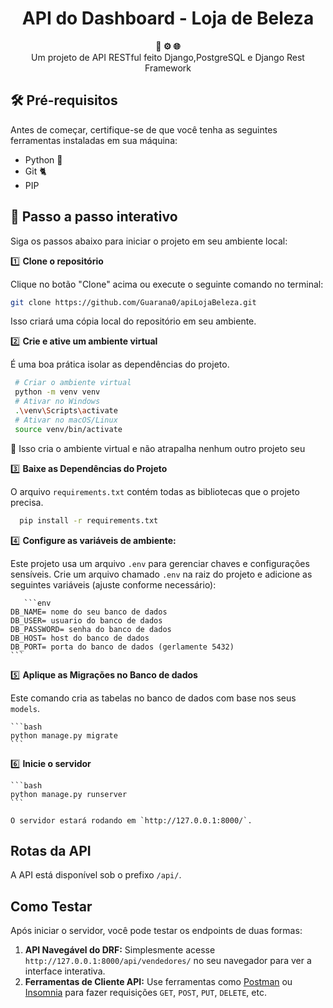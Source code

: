 <h1 align="center">API do Dashboard - Loja de Beleza</h1>

<div align="center">
  <strong>🐳 ⚙️ 🌐</strong>
</div>
<div align="center">
  Um projeto de API RESTful feito Django,PostgreSQL e Django Rest Framework
</div>

## 🛠️ Pré-requisitos

Antes de começar, certifique-se de que você tenha as seguintes ferramentas instaladas em sua máquina:

- Python 🐍
- Git 🐈
- PIP 

## 🚀 Passo a passo interativo

Siga os passos abaixo para iniciar o projeto em seu ambiente local:

1️⃣ **Clone o repositório**

   Clique no botão "Clone" acima ou execute o seguinte comando no terminal:

   ```bash
   git clone https://github.com/Guarana0/apiLojaBeleza.git
   ```

   Isso criará uma cópia local do repositório em seu ambiente.

2️⃣ **Crie e ative um ambiente virtual**

   É uma boa prática isolar as dependências do projeto.

   ```bash
    # Criar o ambiente virtual
    python -m venv venv
    # Ativar no Windows
    .\venv\Scripts\activate
    # Ativar no macOS/Linux
    source venv/bin/activate
  ````

   🐳 Isso cria o ambiente virtual e não atrapalha nenhum outro projeto seu

3️⃣ **Baixe as Dependências do Projeto**

  O arquivo `requirements.txt` contém todas as bibliotecas que o projeto precisa.

  ```bash
    pip install -r requirements.txt
  ````

4️⃣ **Configure as variáveis de ambiente:**

   Este projeto usa um arquivo `.env` para gerenciar chaves e configurações sensíveis. Crie um arquivo chamado `.env` na raiz do projeto e adicione as seguintes variáveis (ajuste conforme necessário):

       ```env
    DB_NAME= nome do seu banco de dados
    DB_USER= usuario do banco de dados
    DB_PASSWORD= senha do banco de dados
    DB_HOST= host do banco de dados 
    DB_PORT= porta do banco de dados (gerlamente 5432)
    ```

5️⃣ **Aplique as Migrações no Banco de dados**

  Este comando cria as tabelas no banco de dados com base nos seus `models`.
  
    ```bash
    python manage.py migrate
    ```
    
6️⃣ **Inicie o servidor**

    ```bash
    python manage.py runserver
    ```
    
    O servidor estará rodando em `http://127.0.0.1:8000/`.

## Rotas da API

A API está disponível sob o prefixo `/api/`.

## Como Testar

Após iniciar o servidor, você pode testar os endpoints de duas formas:

1.  **API Navegável do DRF:** Simplesmente acesse `http://127.0.0.1:8000/api/vendedores/` no seu navegador para ver a interface interativa.
2.  **Ferramentas de Cliente API:** Use ferramentas como [Postman](https://www.postman.com/) ou [Insomnia](https://insomnia.rest/) para fazer requisições `GET`, `POST`, `PUT`, `DELETE`, etc.
